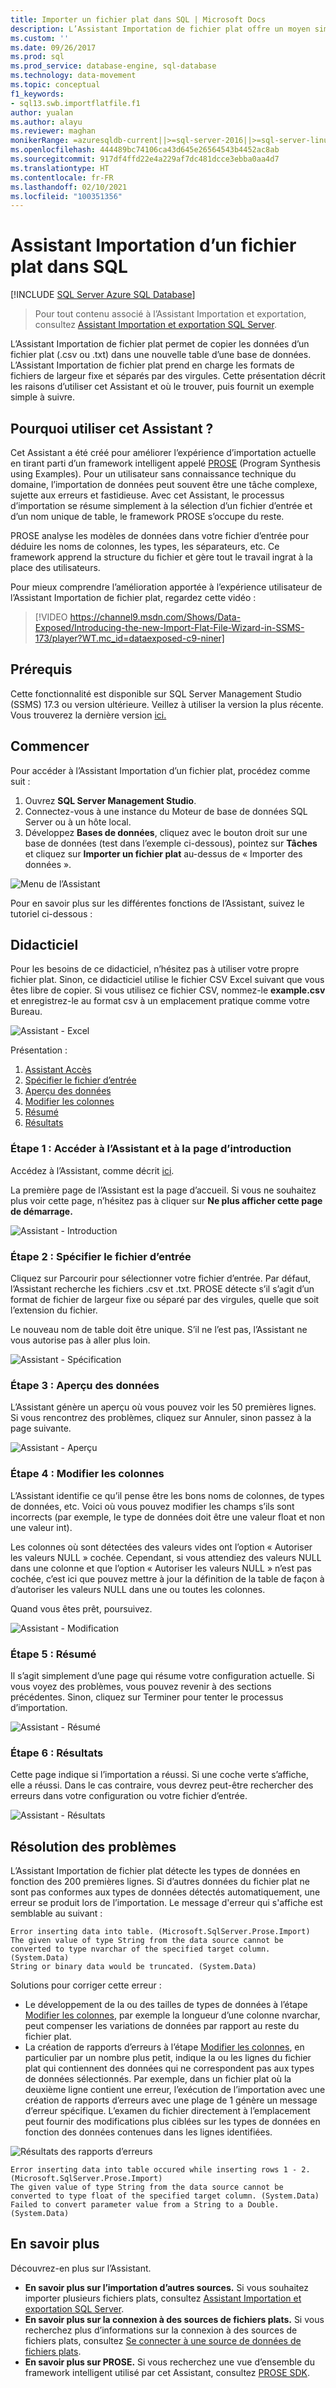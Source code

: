 ```yaml
---
title: Importer un fichier plat dans SQL | Microsoft Docs
description: L’Assistant Importation de fichier plat offre un moyen simple de copier les données d’un fichier .csv ou .txt dans une nouvelle table de base de données. Cet article vous montre comment et quand utiliser l’Assistant.
ms.custom: ''
ms.date: 09/26/2017
ms.prod: sql
ms.prod_service: database-engine, sql-database
ms.technology: data-movement
ms.topic: conceptual
f1_keywords:
- sql13.swb.importflatfile.f1
author: yualan
ms.author: alayu
ms.reviewer: maghan
monikerRange: =azuresqldb-current||>=sql-server-2016||>=sql-server-linux-2017||=azuresqldb-mi-current
ms.openlocfilehash: 444489bc74106ca43d645e26564543b4452ac8ab
ms.sourcegitcommit: 917df4ffd22e4a229af7dc481dcce3ebba0aa4d7
ms.translationtype: HT
ms.contentlocale: fr-FR
ms.lasthandoff: 02/10/2021
ms.locfileid: "100351356"
---
```

# <a name="import-flat-file-to-sql-wizard"></a>Assistant Importation d’un fichier plat dans SQL
[!INCLUDE [SQL Server Azure SQL Database](../../includes/applies-to-version/sql-asdb.md)]
> Pour tout contenu associé à l’Assistant Importation et exportation, consultez [Assistant Importation et exportation SQL Server](../../integration-services/import-export-data/import-and-export-data-with-the-sql-server-import-and-export-wizard.md).

L’Assistant Importation de fichier plat permet de copier les données d’un fichier plat (.csv ou .txt) dans une nouvelle table d’une base de données.  L’Assistant Importation de fichier plat prend en charge les formats de fichiers de largeur fixe et séparés par des virgules. Cette présentation décrit les raisons d’utiliser cet Assistant et où le trouver, puis fournit un exemple simple à suivre.

## <a name="why-would-i-use-this-wizard"></a>Pourquoi utiliser cet Assistant ?
Cet Assistant a été créé pour améliorer l’expérience d’importation actuelle en tirant parti d’un framework intelligent appelé [PROSE](https://microsoft.github.io/prose/) (Program Synthesis using Examples). Pour un utilisateur sans connaissance technique du domaine, l’importation de données peut souvent être une tâche complexe, sujette aux erreurs et fastidieuse. Avec cet Assistant, le processus d’importation se résume simplement à la sélection d’un fichier d’entrée et d’un nom unique de table, le framework PROSE s’occupe du reste.

PROSE analyse les modèles de données dans votre fichier d’entrée pour déduire les noms de colonnes, les types, les séparateurs, etc. Ce framework apprend la structure du fichier et gère tout le travail ingrat à la place des utilisateurs.

Pour mieux comprendre l’amélioration apportée à l’expérience utilisateur de l’Assistant Importation de fichier plat, regardez cette vidéo :

> [!VIDEO https://channel9.msdn.com/Shows/Data-Exposed/Introducing-the-new-Import-Flat-File-Wizard-in-SSMS-173/player?WT.mc_id=dataexposed-c9-niner]

## <a name="prerequisites"></a>Prérequis
Cette fonctionnalité est disponible sur SQL Server Management Studio (SSMS) 17.3 ou version ultérieure. Veillez à utiliser la version la plus récente. Vous trouverez la dernière version [ici.](../../ssms/download-sql-server-management-studio-ssms.md)
 
## <a name="getting-started"></a><a id="started"></a>Commencer
Pour accéder à l’Assistant Importation d’un fichier plat, procédez comme suit :

1. Ouvrez **SQL Server Management Studio**.
2. Connectez-vous à une instance du Moteur de base de données SQL Server ou à un hôte local.
3. Développez **Bases de données**, cliquez avec le bouton droit sur une base de données (test dans l’exemple ci-dessous), pointez sur **Tâches** et cliquez sur **Importer un fichier plat** au-dessus de « Importer des données ».

![Menu de l’Assistant](media/import-flat-file-wizard/import-flat-file-menu.png)

Pour en savoir plus sur les différentes fonctions de l’Assistant, suivez le tutoriel ci-dessous :

## <a name="tutorial"></a>Didacticiel
Pour les besoins de ce didacticiel, n’hésitez pas à utiliser votre propre fichier plat. Sinon, ce didacticiel utilise le fichier CSV Excel suivant que vous êtes libre de copier. Si vous utilisez ce fichier CSV, nommez-le **example.csv** et enregistrez-le au format csv à un emplacement pratique comme votre Bureau.

![Assistant - Excel](media/import-flat-file-wizard/import-flat-file-example.png)

Présentation :
1. [Assistant Accès](#step-1-access-wizard-and-intro-page)
2. [Spécifier le fichier d’entrée](#step-2-specify-input-file)
3. [Aperçu des données](#step-3-preview-data)
4. [Modifier les colonnes](#step-4-modify-columns)
5. [Résumé](#step-5-summary)
6. [Résultats](#step-6-results)

### <a name="step-1-access-wizard-and-intro-page"></a>Étape 1 : Accéder à l’Assistant et à la page d’introduction
Accédez à l’Assistant, comme décrit [ici](#started).

La première page de l’Assistant est la page d’accueil. Si vous ne souhaitez plus voir cette page, n’hésitez pas à cliquer sur **Ne plus afficher cette page de démarrage.**

![Assistant - Introduction](media/import-flat-file-wizard/import-flat-file-intro.png)

### <a name="step-2-specify-input-file"></a>Étape 2 : Spécifier le fichier d’entrée
Cliquez sur Parcourir pour sélectionner votre fichier d’entrée. Par défaut, l’Assistant recherche les fichiers .csv et .txt. PROSE détecte s’il s’agit d’un format de fichier de largeur fixe ou séparé par des virgules, quelle que soit l’extension du fichier.

Le nouveau nom de table doit être unique. S’il ne l’est pas, l’Assistant ne vous autorise pas à aller plus loin.

![Assistant - Spécification](media/import-flat-file-wizard/import-flat-file-specify.png)

### <a name="step-3-preview-data"></a>Étape 3 : Aperçu des données
L’Assistant génère un aperçu où vous pouvez voir les 50 premières lignes. Si vous rencontrez des problèmes, cliquez sur Annuler, sinon passez à la page suivante.

![Assistant - Aperçu](media/import-flat-file-wizard/import-flat-file-preview.png)

### <a name="step-4-modify-columns"></a>Étape 4 : Modifier les colonnes
L’Assistant identifie ce qu’il pense être les bons noms de colonnes, de types de données, etc. Voici où vous pouvez modifier les champs s’ils sont incorrects (par exemple, le type de données doit être une valeur float et non une valeur int).

Les colonnes où sont détectées des valeurs vides ont l’option « Autoriser les valeurs NULL » cochée. Cependant, si vous attendiez des valeurs NULL dans une colonne et que l’option « Autoriser les valeurs NULL » n’est pas cochée, c’est ici que pouvez mettre à jour la définition de la table de façon à d’autoriser les valeurs NULL dans une ou toutes les colonnes.

Quand vous êtes prêt, poursuivez.

![Assistant - Modification](media/import-flat-file-wizard/import-flat-file-modify.png)

### <a name="step-5-summary"></a>Étape 5 : Résumé
Il s’agit simplement d’une page qui résume votre configuration actuelle. Si vous voyez des problèmes, vous pouvez revenir à des sections précédentes. Sinon, cliquez sur Terminer pour tenter le processus d’importation.

![Assistant - Résumé](media/import-flat-file-wizard/import-flat-file-summary.png)

### <a name="step-6-results"></a>Étape 6 : Résultats
Cette page indique si l’importation a réussi. Si une coche verte s’affiche, elle a réussi. Dans le cas contraire, vous devrez peut-être rechercher des erreurs dans votre configuration ou votre fichier d’entrée.

![Assistant - Résultats](media/import-flat-file-wizard/import-flat-file-results.png)

## <a name="troubleshooting"></a>Résolution des problèmes
L’Assistant Importation de fichier plat détecte les types de données en fonction des 200 premières lignes.  Si d’autres données du fichier plat ne sont pas conformes aux types de données détectés automatiquement, une erreur se produit lors de l’importation. Le message d'erreur qui s'affiche est semblable au suivant :
```
Error inserting data into table. (Microsoft.SqlServer.Prose.Import)
The given value of type String from the data source cannot be converted to type nvarchar of the specified target column. (System.Data)
String or binary data would be truncated. (System.Data)
```
Solutions pour corriger cette erreur :
- Le développement de la ou des tailles de types de données à l’étape [Modifier les colonnes](#step-4-modify-columns), par exemple la longueur d’une colonne nvarchar, peut compenser les variations de données par rapport au reste du fichier plat.
- La création de rapports d’erreurs à l’étape [Modifier les colonnes](#step-4-modify-columns), en particulier par un nombre plus petit, indique la ou les lignes du fichier plat qui contiennent des données qui ne correspondent pas aux types de données sélectionnés. Par exemple, dans un fichier plat où la deuxième ligne contient une erreur, l’exécution de l’importation avec une création de rapports d’erreurs avec une plage de 1 génère un message d’erreur spécifique.  L’examen du fichier directement à l’emplacement peut fournir des modifications plus ciblées sur les types de données en fonction des données contenues dans les lignes identifiées.

![Résultats des rapports d’erreurs](media/import-flat-file-wizard/import-flat-file-error.png)

```
Error inserting data into table occured while inserting rows 1 - 2. (Microsoft.SqlServer.Prose.Import)
The given value of type String from the data source cannot be converted to type float of the specified target column. (System.Data)
Failed to convert parameter value from a String to a Double. (System.Data)
```


## <a name="learn-more"></a>En savoir plus

Découvrez-en plus sur l’Assistant.
 
- **En savoir plus sur l’importation d’autres sources.** Si vous souhaitez importer plusieurs fichiers plats, consultez [Assistant Importation et exportation SQL Server](../../integration-services/import-export-data/import-and-export-data-with-the-sql-server-import-and-export-wizard.md).
- **En savoir plus sur la connexion à des sources de fichiers plats.** Si vous recherchez plus d’informations sur la connexion à des sources de fichiers plats, consultez [Se connecter à une source de données de fichiers plats](../../integration-services/import-export-data/connect-to-a-flat-file-data-source-sql-server-import-and-export-wizard.md).
- **En savoir plus sur PROSE.** Si vous recherchez une vue d’ensemble du framework intelligent utilisé par cet Assistant, consultez [PROSE SDK](https://microsoft.github.io/prose/).